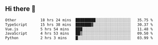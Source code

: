 ## Hi there 👋

<!--START_SECTION:waka-->

```txt
Other           18 hrs 24 mins  █████████░░░░░░░░░░░░░░░░   35.75 %
TypeScript      15 hrs 38 mins  ███████▓░░░░░░░░░░░░░░░░░   30.37 %
Vue.js          5 hrs 54 mins   ███░░░░░░░░░░░░░░░░░░░░░░   11.48 %
JavaScript      4 hrs 53 mins   ██▒░░░░░░░░░░░░░░░░░░░░░░   09.50 %
Python          2 hrs 3 mins    █░░░░░░░░░░░░░░░░░░░░░░░░   03.99 %
```

<!--END_SECTION:waka-->
